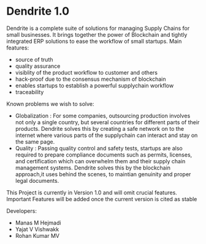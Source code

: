 # Dendrite 1.0

Dendrite is a complete suite of solutions for managing  Supply Chains for small businesses. It brings together the power of Blockchain and tightly integrated ERP solutions to ease the workflow of small startups.
Main features:
* source of truth
* quality assurance
* visiblity of the product workflow to customer and others
* hack-proof due to the consensus mechanism of blockchain
* enables startups to establish a powerful supplychain workflow
* traceability

Known problems we wish to solve:
* Globalization : For some companies, outsourcing production involves not only a single country, but several countries for different parts of their products. Dendrite solves this by creating a safe network on to the internet where various parts of the supplychain can interact and stay on the same page.
* Quality : Passing quality control and safety tests, startups are also required to prepare compliance documents such as permits, licenses, and certification which can overwhelm them and their supply chain management systems. Dendrite solves this by the blockchain approach,it uses behind the scenes, to maintian genuinity and proper legal documents.

This Project is currently in Version 1.0 and will omit crucial features. Important Features will be added once the current version is cited as stable

Developers: 
* Manas M Hejmadi
* Yajat V Vishwakk
* Rohan Kumar MV
